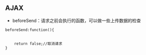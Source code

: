 ## AJAX

* beforeSend：请求之前会执行的函数，可以做一些上传数据的检查

```
beforeSend:function(){


    return false;//取消请求
}
```



